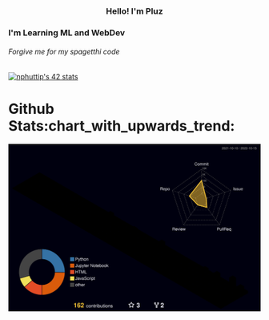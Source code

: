 

<h3 align="center">Hello! I'm Pluz</h3>

<h3 >I'm Learning ML and WebDev </h3>
<h6> Forgive me for my spagetthi code</h6>

<a href="https://github.com/JaeSeoKim/badge42"><img src="https://badge42.vercel.app/api/v2/cl9a1vfoe01040gkwzxgwkdv9/stats?cursusId=3&coalitionId=undefined" alt="nphuttip's 42 stats" /></a>
<h1>Github Stats:chart_with_upwards_trend:</h1>


![](./profile-3d-contrib/profile-night-rainbow.svg)


